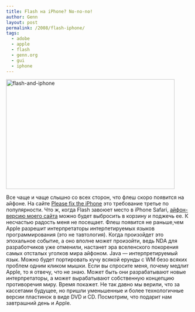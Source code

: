 ```yaml
---
title: Flash на iPhone? No-no-no!
author: Genn
layout: post
permalink: /2008/flash-iphone/
tags:
  - adobe
  - apple
  - flash
  - genn.org
  - gui
  - iphone
---
```

<img src="http://mega.genn.org/=^_^=/uploads/2008/10/flash-and-iphone.jpg" alt="flash-and-iphone" width="460" height="300" />

Все чаще и чаще слышно со всех сторон, что флеш скоро появится на айфоне. На сайте [Please fix the iPhone][1] это требование третье по популярности. Что ж, когда Flash завоюет место в iPhone Safari, [айфон-версию моего сайта][2] можно будет выбросить в корзину и поджечь ее. К несчастью радость меня не посещает. Флеш появится не раньше,чем Apple разрешит интерпретаторы интерпетируемых языков программирования (это не тавтология). Когда произойдет это эпохальное событие, а оно вполне может произойти, ведь NDA для разработчиков уже отменили, настанет эра вселенского покорения самых отсталых уголков мира айфоном. Java — интерпретируемый язык. Можно будет портировать кучу всякой ерунды с WM безо всяких проблем одним кликом мышки. Если вы спросите меня, почему медлит Apple, то я отвечу, что не знаю. Может быть они разрабатывают новые интерпретаторы, а может вырабатывают собственную концепцию противоречия миру. Время покажет. Не так давно мы верили, что за кассетами будущее, но пришли уменьшенные и более технологичные версии пластинок в виде DVD и CD. Посмотрим, что подарит нам завтрашний день и Apple.

 [1]: http://pleasefixtheiphone.com/
 [2]: http://mega.genn.org/2008/site-for-iphone/